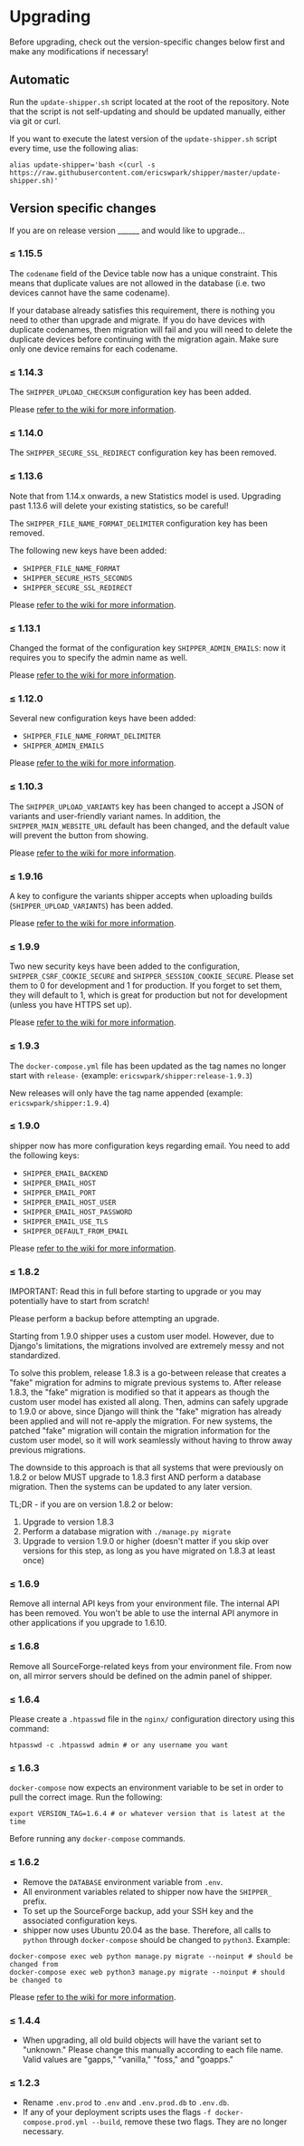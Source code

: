 # Upgrading

Before upgrading, check out the version-specific changes below first and make any modifications if necessary!

## Automatic

Run the `update-shipper.sh` script located at the root of the repository. Note that the script is not self-updating and should be updated manually, either via git or curl.

If you want to execute the latest version of the `update-shipper.sh` script every time, use the following alias:

```
alias update-shipper='bash <(curl -s https://raw.githubusercontent.com/ericswpark/shipper/master/update-shipper.sh)'
```

## Version specific changes

If you are on release version ______ and would like to upgrade...


### ≤ 1.15.5

The `codename` field of the Device table now has a unique constraint. This means that duplicate values are not allowed in the database (i.e. two devices cannot have the same codename).

If your database already satisfies this requirement, there is nothing you need to other than upgrade and migrate. If you do have devices with duplicate codenames, then migration will fail and you will need to delete the duplicate devices before continuing with the migration again. Make sure only one device remains for each codename.

### ≤ 1.14.3

The `SHIPPER_UPLOAD_CHECKSUM` configuration key has been added.

Please [refer to the wiki for more information][configuration].

### ≤ 1.14.0

The `SHIPPER_SECURE_SSL_REDIRECT` configuration key has been removed.

### ≤ 1.13.6

Note that from 1.14.x onwards, a new Statistics model is used. Upgrading past 1.13.6 will delete your existing statistics, so be careful!

The `SHIPPER_FILE_NAME_FORMAT_DELIMITER` configuration key has been removed.

The following new keys have been added:

- `SHIPPER_FILE_NAME_FORMAT`
- `SHIPPER_SECURE_HSTS_SECONDS`
- `SHIPPER_SECURE_SSL_REDIRECT`

Please [refer to the wiki for more information][configuration].

### ≤ 1.13.1

Changed the format of the configuration key `SHIPPER_ADMIN_EMAILS`: now it requires you to specify the admin name as well.

Please [refer to the wiki for more information][configuration].

### ≤ 1.12.0

Several new configuration keys have been added:

- `SHIPPER_FILE_NAME_FORMAT_DELIMITER`
- `SHIPPER_ADMIN_EMAILS`

Please [refer to the wiki for more information][configuration].

### ≤ 1.10.3

The `SHIPPER_UPLOAD_VARIANTS` key has been changed to accept a JSON of variants and user-friendly variant names. In addition, the `SHIPPER_MAIN_WEBSITE_URL` default has been changed, and the default value will prevent the button from showing.

Please [refer to the wiki for more information][configuration].

### ≤ 1.9.16

A key to configure the variants shipper accepts when uploading builds (`SHIPPER_UPLOAD_VARIANTS`) has been added.

Please [refer to the wiki for more information][configuration].

### ≤ 1.9.9

Two new security keys have been added to the configuration, `SHIPPER_CSRF_COOKIE_SECURE` and `SHIPPER_SESSION_COOKIE_SECURE`. Please set them to 0 for development and 1 for production. If you forget to set them, they will default to 1, which is great for production but not for development (unless you have HTTPS set up).

Please [refer to the wiki for more information][configuration].

### ≤ 1.9.3

The `docker-compose.yml` file has been updated as the tag names no longer start with `release-` (example: `ericswpark/shipper:release-1.9.3`)

New releases will only have the tag name appended (example: `ericswpark/shipper:1.9.4`)

### ≤ 1.9.0

shipper now has more configuration keys regarding email. You need to add the following keys:

 - `SHIPPER_EMAIL_BACKEND`
 - `SHIPPER_EMAIL_HOST`
 - `SHIPPER_EMAIL_PORT`
 - `SHIPPER_EMAIL_HOST_USER`
 - `SHIPPER_EMAIL_HOST_PASSWORD`
 - `SHIPPER_EMAIL_USE_TLS`
 - `SHIPPER_DEFAULT_FROM_EMAIL`

Please [refer to the wiki for more information][configuration].

### ≤ 1.8.2

IMPORTANT: Read this in full before starting to upgrade or you may potentially have to start from scratch!

Please perform a backup before attempting an upgrade.

Starting from 1.9.0 shipper uses a custom user model. However, due to Django's limitations, the migrations involved are extremely messy and not standardized.

To solve this problem, release 1.8.3 is a go-between release that creates a "fake" migration for admins to migrate previous systems to. After release 1.8.3, the "fake" migration is modified so that it appears as though the custom user model has existed all along. Then, admins can safely upgrade to 1.9.0 or above, since Django will think the "fake" migration has already been applied and will not re-apply the migration. For new systems, the patched "fake" migration will contain the migration information for the custom user model, so it will work seamlessly without having to throw away previous migrations.

The downside to this approach is that all systems that were previously on 1.8.2 or below MUST upgrade to 1.8.3 first AND perform a database migration. Then the systems can be updated to any later version.

TL;DR - if you are on version 1.8.2 or below:

1. Upgrade to version 1.8.3
2. Perform a database migration with `./manage.py migrate`
3. Upgrade to version 1.9.0 or higher (doesn't matter if you skip over versions for this step, as long as you have migrated on 1.8.3 at least once)


### ≤ 1.6.9

Remove all internal API keys from your environment file. The internal API has been removed. You won't be able to use the internal API anymore in other applications if you upgrade to 1.6.10.

### ≤ 1.6.8

Remove all SourceForge-related keys from your environment file. From now on, all mirror servers should be defined on the admin panel of shipper.

### ≤ 1.6.4

Please create a `.htpasswd` file in the `nginx/` configuration directory using this command:

```
htpasswd -c .htpasswd admin # or any username you want
```

### ≤ 1.6.3

`docker-compose` now expects an environment variable to be set in order to pull the correct image. Run the following:

    export VERSION_TAG=1.6.4 # or whatever version that is latest at the time

Before running any `docker-compose` commands.

### ≤ 1.6.2

 - Remove the `DATABASE` environment variable from `.env`.
 - All environment variables related to shipper now have the `SHIPPER_` prefix.
 - To set up the SourceForge backup, add your SSH key and the associated configuration keys.
 - shipper now uses Ubuntu 20.04 as the base. Therefore, all calls to `python` through `docker-compose` should be changed to `python3`. Example:

```
docker-compose exec web python manage.py migrate --noinput # should be changed from
docker-compose exec web python3 manage.py migrate --noinput # should be changed to
```

Please [refer to the wiki for more information][configuration].

### ≤ 1.4.4

 - When upgrading, all old build objects will have the variant set to "unknown." Please change this manually according to each file name. Valid values are "gapps," "vanilla," "foss," and "goapps."

### ≤ 1.2.3

 - Rename `.env.prod` to `.env` and `.env.prod.db` to `.env.db`.
 - If any of your deployment scripts uses the flags `-f docker-compose.prod.yml --build`, remove these two flags. They are no longer necessary.


[configuration]: Configuration.md

